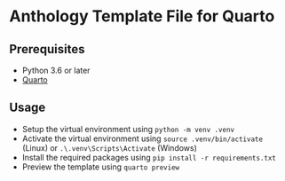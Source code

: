 # Anthology Template File for Quarto

## Prerequisites

- Python 3.6 or later
- [Quarto](https://quarto.org)

## Usage

- Setup the virtual environment using `python -m venv .venv`
- Activate the virtual environment using `source .venv/bin/activate` (Linux) or `.\.venv\Scripts\Activate` (Windows)
- Install the required packages using `pip install -r requirements.txt`
- Preview the template using `quarto preview`
